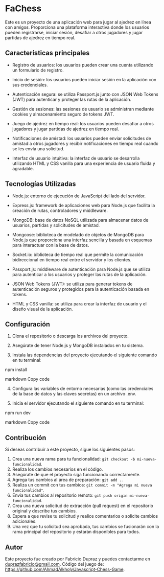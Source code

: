 # FaChess

Este es un proyecto de una aplicación web para jugar al ajedrez en línea con amigos. Proporciona una plataforma interactiva donde los usuarios pueden registrarse, iniciar sesión, desafiar a otros jugadores y jugar partidas de ajedrez en tiempo real.

## Características principales

- Registro de usuarios: los usuarios pueden crear una cuenta utilizando un formulario de registro.

- Inicio de sesión: los usuarios pueden iniciar sesión en la aplicación con sus credenciales.

- Autenticación segura: se utiliza Passport.js junto con JSON Web Tokens (JWT) para autenticar y proteger las rutas de la aplicación.

- Gestión de sesiones: las sesiones de usuario se administran mediante cookies y almacenamiento seguro de tokens JWT.

- Juego de ajedrez en tiempo real: los usuarios pueden desafiar a otros jugadores y jugar partidas de ajedrez en tiempo real.

- Notificaciones de amistad: los usuarios pueden enviar solicitudes de amistad a otros jugadores y recibir notificaciones en tiempo real cuando se les envía una solicitud.

- Interfaz de usuario intuitiva: la interfaz de usuario se desarrolla utilizando HTML y CSS vanilla para una experiencia de usuario fluida y agradable.

## Tecnologías Utilizadas

- Node.js: entorno de ejecución de JavaScript del lado del servidor.

- Express.js: framework de aplicaciones web para Node.js que facilita la creación de rutas, controladores y middleware.

- MongoDB: base de datos NoSQL utilizada para almacenar datos de usuarios, partidas y solicitudes de amistad.

- Mongoose: biblioteca de modelado de objetos de MongoDB para Node.js que proporciona una interfaz sencilla y basada en esquemas para interactuar con la base de datos.

- Socket.io: biblioteca de tiempo real que permite la comunicación bidireccional en tiempo real entre el servidor y los clientes.

- Passport.js: middleware de autenticación para Node.js que se utiliza para autenticar a los usuarios y proteger las rutas de la aplicación.

- JSON Web Tokens (JWT): se utiliza para generar tokens de autenticación seguros y protegidos para la autenticación basada en tokens.

- HTML y CSS vanilla: se utiliza para crear la interfaz de usuario y el diseño visual de la aplicación.

## Configuración

1. Clona el repositorio o descarga los archivos del proyecto.

2. Asegúrate de tener Node.js y MongoDB instalados en tu sistema.

3. Instala las dependencias del proyecto ejecutando el siguiente comando en tu terminal:

npm install

markdown
Copy code

4. Configura las variables de entorno necesarias (como las credenciales de la base de datos y las claves secretas) en un archivo .env.

5. Inicia el servidor ejecutando el siguiente comando en tu terminal:

npm run dev

markdown
Copy code

## Contribución

Si deseas contribuir a este proyecto, sigue los siguientes pasos:

1. Crea una nueva rama para tu funcionalidad: `git checkout -b mi-nueva-funcionalidad`.
2. Realiza los cambios necesarios en el código.
3. Asegúrate de que el proyecto siga funcionando correctamente.
4. Agrega tus cambios al área de preparación: `git add .`.
5. Realiza un commit con tus cambios: `git commit -m "Agrega mi nueva funcionalidad"`.
6. Envía tus cambios al repositorio remoto: `git push origin mi-nueva-funcionalidad`.
7. Crea una nueva solicitud de extracción (pull request) en el repositorio original y describe tus cambios.
8. Espera a que revise tu solicitud y realice comentarios o solicite cambios adicionales.
9. Una vez que tu solicitud sea aprobada, tus cambios se fusionarán con la rama principal del repositorio y estarán disponibles para todos.

## Autor

Este proyecto fue creado por Fabricio Dupraz y puedes contactarme en duprazfabricio@gmail.com.
Código del juego de: https://github.com/AhmadAlkholy/Javascript-Chess-Game.
